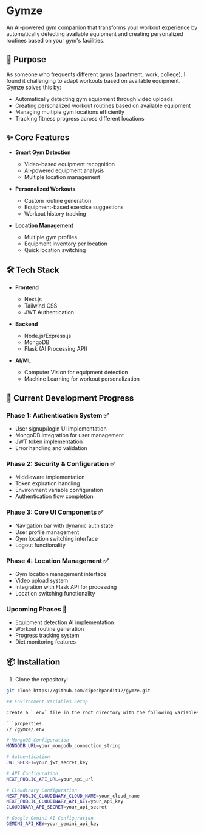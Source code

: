 # Gymze

An AI-powered gym companion that transforms your workout experience by automatically detecting available equipment and creating personalized routines based on your gym's facilities.

## 🎯 Purpose

As someone who frequents different gyms (apartment, work, college), I found it challenging to adapt workouts based on available equipment. Gymze solves this by:
- Automatically detecting gym equipment through video uploads
- Creating personalized workout routines based on available equipment
- Managing multiple gym locations efficiently
- Tracking fitness progress across different locations

## ✨ Core Features

- **Smart Gym Detection**
  - Video-based equipment recognition
  - AI-powered equipment analysis
  - Multiple location management
  
- **Personalized Workouts**
  - Custom routine generation
  - Equipment-based exercise suggestions
  - Workout history tracking

- **Location Management**
  - Multiple gym profiles
  - Equipment inventory per location
  - Quick location switching

## 🛠 Tech Stack

- **Frontend**
  - Next.js
  - Tailwind CSS
  - JWT Authentication
  
- **Backend**
  - Node.js/Express.js
  - MongoDB
  - Flask (AI Processing API)

- **AI/ML**
  - Computer Vision for equipment detection
  - Machine Learning for workout personalization

## 🚀 Current Development Progress

### Phase 1: Authentication System ✅
- User signup/login UI implementation
- MongoDB integration for user management
- JWT token implementation
- Error handling and validation

### Phase 2: Security & Configuration ✅
- Middleware implementation
- Token expiration handling
- Environment variable configuration
- Authentication flow completion

### Phase 3: Core UI Components ✅
- Navigation bar with dynamic auth state
- User profile management
- Gym location switching interface
- Logout functionality

### Phase 4: Location Management ✅
- Gym location management interface
- Video upload system
- Integration with Flask API for processing
- Location switching functionality

### Upcoming Phases 🚧
- Equipment detection AI implementation
- Workout routine generation
- Progress tracking system
- Diet monitoring features

## 📦 Installation

1. Clone the repository:
```bash
git clone https://github.com/dipeshpandit12/gymze.git

## Environment Variables Setup

Create a `.env` file in the root directory with the following variables:

```properties
// /gymze/.env

# MongoDB Configuration
MONGODB_URL=your_mongodb_connection_string

# Authentication
JWT_SECRET=your_jwt_secret_key

# API Configuration
NEXT_PUBLIC_API_URL=your_api_url

# Cloudinary Configuration
NEXT_PUBLIC_CLOUDINARY_CLOUD_NAME=your_cloud_name
NEXT_PUBLIC_CLOUDINARY_API_KEY=your_api_key
CLOUDINARY_API_SECRET=your_api_secret

# Google Gemini AI Configuration
GEMINI_API_KEY=your_gemini_api_key
